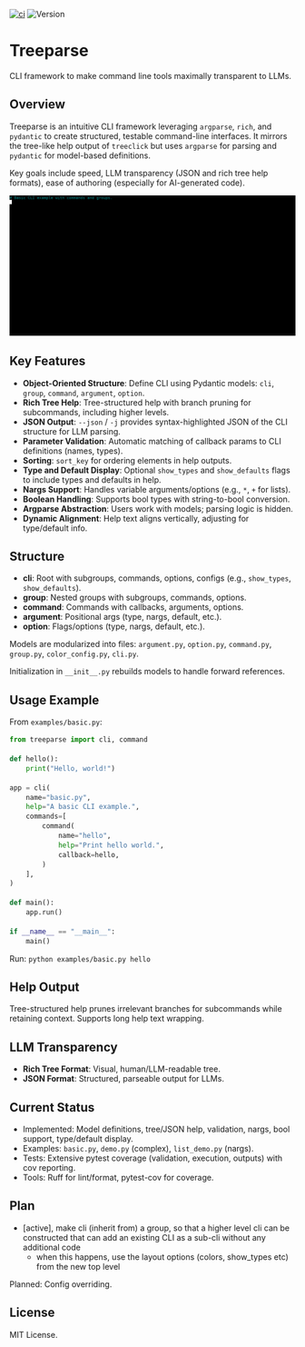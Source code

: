 [![ci](https://github.com/wr1/treeparse/actions/workflows/ci.yml/badge.svg)](https://github.com/wr1/treeparse/actions/workflows/ci.yml)
![Version](https://img.shields.io/github/v/release/wr1/treeparse)
# Treeparse

CLI framework to make command line tools maximally transparent to LLMs. 

## Overview

Treeparse is an intuitive CLI framework leveraging `argparse`, `rich`, and `pydantic` to create structured, testable command-line interfaces. It mirrors the tree-like help output of `treeclick` but uses `argparse` for parsing and `pydantic` for model-based definitions.

Key goals include speed, LLM transparency (JSON and rich tree help formats), ease of authoring (especially for AI-generated code).

![Demo scripts](docs/assets/demos.gif)


## Key Features

- **Object-Oriented Structure**: Define CLI using Pydantic models: `cli`, `group`, `command`, `argument`, `option`.
- **Rich Tree Help**: Tree-structured help with branch pruning for subcommands, including higher levels.
- **JSON Output**: `--json` / `-j` provides syntax-highlighted JSON of the CLI structure for LLM parsing.
- **Parameter Validation**: Automatic matching of callback params to CLI definitions (names, types).
- **Sorting**: `sort_key` for ordering elements in help outputs.
- **Type and Default Display**: Optional `show_types` and `show_defaults` flags to include types and defaults in help.
- **Nargs Support**: Handles variable arguments/options (e.g., `*`, `+` for lists).
- **Boolean Handling**: Supports bool types with string-to-bool conversion.
- **Argparse Abstraction**: Users work with models; parsing logic is hidden.
- **Dynamic Alignment**: Help text aligns vertically, adjusting for type/default info.

## Structure

- **cli**: Root with subgroups, commands, options, configs (e.g., `show_types`, `show_defaults`).
- **group**: Nested groups with subgroups, commands, options.
- **command**: Commands with callbacks, arguments, options.
- **argument**: Positional args (type, nargs, default, etc.).
- **option**: Flags/options (type, nargs, default, etc.).

Models are modularized into files: `argument.py`, `option.py`, `command.py`, `group.py`, `color_config.py`, `cli.py`.

Initialization in `__init__.py` rebuilds models to handle forward references.

## Usage Example

From `examples/basic.py`:

```python
from treeparse import cli, command

def hello():
    print("Hello, world!")

app = cli(
    name="basic.py",
    help="A basic CLI example.",
    commands=[
        command(
            name="hello",
            help="Print hello world.",
            callback=hello,
        )
    ],
)

def main():
    app.run()

if __name__ == "__main__":
    main()
```

Run: `python examples/basic.py hello`

## Help Output

Tree-structured help prunes irrelevant branches for subcommands while retaining context. Supports long help text wrapping.

## LLM Transparency

- **Rich Tree Format**: Visual, human/LLM-readable tree.
- **JSON Format**: Structured, parseable output for LLMs.

## Current Status

- Implemented: Model definitions, tree/JSON help, validation, nargs, bool support, type/default display.
- Examples: `basic.py`, `demo.py` (complex), `list_demo.py` (nargs).
- Tests: Extensive pytest coverage (validation, execution, outputs) with cov reporting.
- Tools: Ruff for lint/format, pytest-cov for coverage.

## Plan

- [active], make cli (inherit from) a group, so that a higher level cli can be constructed that can add an existing CLI as a sub-cli without any additional code
    - when this happens, use the layout options (colors, show_types etc) from the new top level

Planned: Config overriding.

## License

MIT License.
